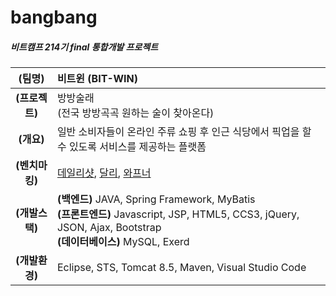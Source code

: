 # bangbang

##### 비트캠프 214기 final 통합개발 프로젝트
|**(팀명)**|비트윈 (BIT-WIN)|
|:----------:|:-------------|
|**(프로젝트)**|방방술래<br />(전국 방방곡곡 원하는 술이 찾아온다)|
|**(개요)**|일반 소비자들이 온라인 주류 쇼핑 후 인근 식당에서 픽업을 할 수 있도록 서비스를 제공하는 플랫폼|
|**(벤치마킹)**|[데일리샷](https://www.dailyshot.co/), [달리](https://www.daligo.co.kr/), [와프너](https://www.wapener.com/)|
|**(개발스택)**|**(백엔드)** JAVA, Spring Framework, MyBatis<br />**(프론트엔드)** Javascript, JSP, HTML5, CCS3, jQuery, JSON, Ajax, Bootstrap<br />**(데이터베이스)** MySQL, Exerd|
|**(개발환경)**|Eclipse, STS, Tomcat 8.5, Maven, Visual Studio Code|